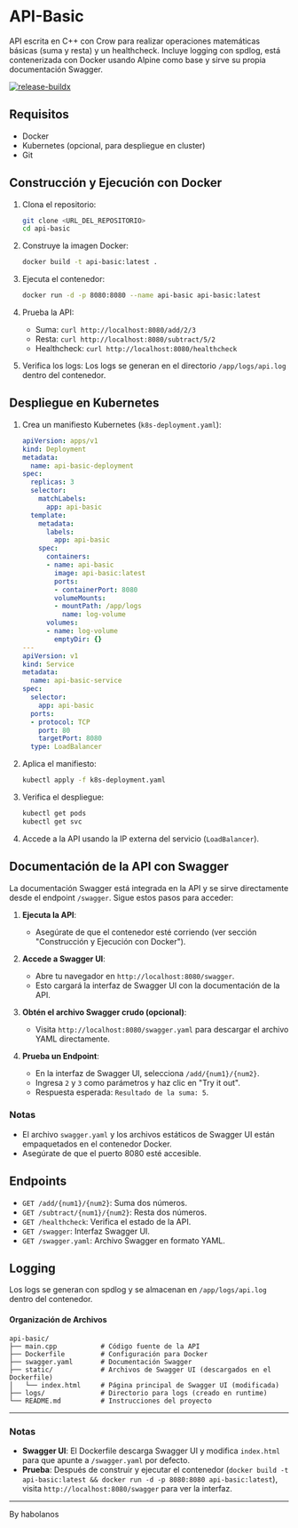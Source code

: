 # API-Basic

API escrita en C++ con Crow para realizar operaciones matemáticas básicas (suma y resta) y un healthcheck. Incluye logging con spdlog, está contenerizada con Docker usando Alpine como base y sirve su propia documentación Swagger.

[![release-buildx](https://github.com/habolanos/api-basic/actions/workflows/release-buildx.yml/badge.svg)](https://github.com/habolanos/api-basic/actions/workflows/release-buildx.yml)

## Requisitos
- Docker
- Kubernetes (opcional, para despliegue en cluster)
- Git

## Construcción y Ejecución con Docker

1. Clona el repositorio:
   ```bash
   git clone <URL_DEL_REPOSITORIO>
   cd api-basic
   ```

2. Construye la imagen Docker:
   ```bash
   docker build -t api-basic:latest .
   ```

3. Ejecuta el contenedor:
   ```bash
   docker run -d -p 8080:8080 --name api-basic api-basic:latest
   ```

4. Prueba la API:
   - Suma: `curl http://localhost:8080/add/2/3`
   - Resta: `curl http://localhost:8080/subtract/5/2`
   - Healthcheck: `curl http://localhost:8080/healthcheck`

5. Verifica los logs:
   Los logs se generan en el directorio `/app/logs/api.log` dentro del contenedor.

## Despliegue en Kubernetes

1. Crea un manifiesto Kubernetes (`k8s-deployment.yaml`):
   ```yaml
   apiVersion: apps/v1
   kind: Deployment
   metadata:
     name: api-basic-deployment
   spec:
     replicas: 3
     selector:
       matchLabels:
         app: api-basic
     template:
       metadata:
         labels:
           app: api-basic
       spec:
         containers:
         - name: api-basic
           image: api-basic:latest
           ports:
           - containerPort: 8080
           volumeMounts:
           - mountPath: /app/logs
             name: log-volume
         volumes:
         - name: log-volume
           emptyDir: {}
   ---
   apiVersion: v1
   kind: Service
   metadata:
     name: api-basic-service
   spec:
     selector:
       app: api-basic
     ports:
     - protocol: TCP
       port: 80
       targetPort: 8080
     type: LoadBalancer
   ```

2. Aplica el manifiesto:
   ```bash
   kubectl apply -f k8s-deployment.yaml
   ```

3. Verifica el despliegue:
   ```bash
   kubectl get pods
   kubectl get svc
   ```

4. Accede a la API usando la IP externa del servicio (`LoadBalancer`).

## Documentación de la API con Swagger

La documentación Swagger está integrada en la API y se sirve directamente desde el endpoint `/swagger`. Sigue estos pasos para acceder:

1. **Ejecuta la API**:
   - Asegúrate de que el contenedor esté corriendo (ver sección "Construcción y Ejecución con Docker").

2. **Accede a Swagger UI**:
   - Abre tu navegador en `http://localhost:8080/swagger`.
   - Esto cargará la interfaz de Swagger UI con la documentación de la API.

3. **Obtén el archivo Swagger crudo (opcional)**:
   - Visita `http://localhost:8080/swagger.yaml` para descargar el archivo YAML directamente.

4. **Prueba un Endpoint**:
   - En la interfaz de Swagger UI, selecciona `/add/{num1}/{num2}`.
   - Ingresa `2` y `3` como parámetros y haz clic en "Try it out".
   - Respuesta esperada: `Resultado de la suma: 5`.

### Notas
- El archivo `swagger.yaml` y los archivos estáticos de Swagger UI están empaquetados en el contenedor Docker.
- Asegúrate de que el puerto 8080 esté accesible.

## Endpoints
- `GET /add/{num1}/{num2}`: Suma dos números.
- `GET /subtract/{num1}/{num2}`: Resta dos números.
- `GET /healthcheck`: Verifica el estado de la API.
- `GET /swagger`: Interfaz Swagger UI.
- `GET /swagger.yaml`: Archivo Swagger en formato YAML.

## Logging
Los logs se generan con spdlog y se almacenan en `/app/logs/api.log` dentro del contenedor.

#### Organización de Archivos
```
api-basic/
├── main.cpp           # Código fuente de la API
├── Dockerfile         # Configuración para Docker
├── swagger.yaml       # Documentación Swagger
├── static/            # Archivos de Swagger UI (descargados en el Dockerfile)
│   └── index.html     # Página principal de Swagger UI (modificada)
├── logs/              # Directorio para logs (creado en runtime)
└── README.md          # Instrucciones del proyecto
```

---

### Notas
- **Swagger UI**: El Dockerfile descarga Swagger UI y modifica `index.html` para que apunte a `/swagger.yaml` por defecto.
- **Prueba**: Después de construir y ejecutar el contenedor (`docker build -t api-basic:latest && docker run -d -p 8080:8080 api-basic:latest`), visita `http://localhost:8080/swagger` para ver la interfaz.

---
By habolanos
